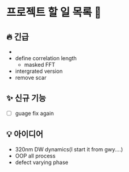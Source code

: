 # 프로젝트 할 일 목록 🚀

## 🔥 긴급
- 
- define correlation length
  - masked FFT
- intergrated version 
- remove scar

## ✨ 신규 기능
- [ ] guage fix again
  

## 💡 아이디어
- 320nm DW dynamics(I start it from gwy....)
- OOP all process
- defect varying phase


